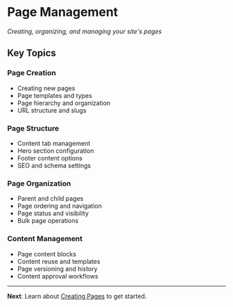 # Page Management

*Creating, organizing, and managing your site's pages*

## Key Topics

### Page Creation
- Creating new pages
- Page templates and types
- Page hierarchy and organization
- URL structure and slugs

### Page Structure
- Content tab management
- Hero section configuration
- Footer content options
- SEO and schema settings

### Page Organization
- Parent and child pages
- Page ordering and navigation
- Page status and visibility
- Bulk page operations

### Content Management
- Page content blocks
- Content reuse and templates
- Page versioning and history
- Content approval workflows

---

**Next**: Learn about [Creating Pages](creating-pages.md) to get started.